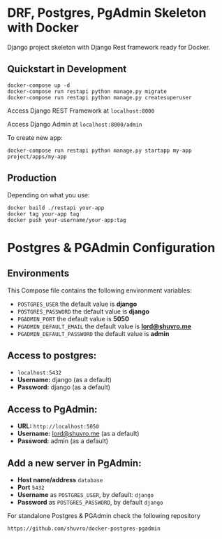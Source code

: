 # DRF, Postgres, PgAdmin Skeleton with Docker

Django project skeleton with Django Rest framework ready for Docker.

## Quickstart in Development

```
docker-compose up -d
docker-compose run restapi python manage.py migrate
docker-compose run restapi python manage.py createsuperuser
```

Access Django REST Framework at `localhost:8000`

Access Django Admin at `localhost:8000/admin`

To create new app:

```
docker-compose run restapi python manage.py startapp my-app project/apps/my-app
```

## Production

Depending on what you use:

```
docker build ./restapi your-app
docker tag your-app tag
docker push your-username/your-app:tag
```

# Postgres & PGAdmin Configuration

## Environments
This Compose file contains the following environment variables:

* `POSTGRES_USER` the default value is **django**
* `POSTGRES_PASSWORD` the default value is **django**
* `PGADMIN_PORT` the default value is **5050**
* `PGADMIN_DEFAULT_EMAIL` the default value is **lord@shuvro.me**
* `PGADMIN_DEFAULT_PASSWORD` the default value is **admin**

## Access to postgres: 
* `localhost:5432`
* **Username:** django (as a default)
* **Password:** django (as a default)

## Access to PgAdmin: 
* **URL:** `http://localhost:5050`
* **Username:** lord@shuvro.me (as a default)
* **Password:** admin (as a default)

## Add a new server in PgAdmin:
* **Host name/address** `database`
* **Port** `5432`
* **Username** as `POSTGRES_USER`, by default: `django`
* **Password** as `POSTGRES_PASSWORD`, by default `django`

For standalone Postgres & PGAdmin check the following repository
```
https://github.com/shuvro/docker-postgres-pgadmin
```
